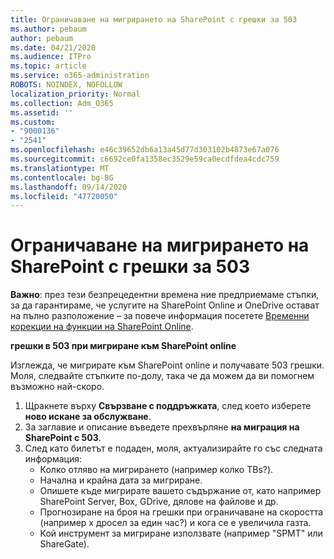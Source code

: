 ```yaml
---
title: Ограничаване на мигрирането на SharePoint с грешки за 503
ms.author: pebaum
author: pebaum
ms.date: 04/21/2020
ms.audience: ITPro
ms.topic: article
ms.service: o365-administration
ROBOTS: NOINDEX, NOFOLLOW
localization_priority: Normal
ms.collection: Adm_O365
ms.assetid: ''
ms.custom:
- "9000136"
- "2541"
ms.openlocfilehash: e46c39652db6a13a45d77d303102b4873e67a076
ms.sourcegitcommit: c6692ce0fa1358ec3529e59ca0ecdfdea4cdc759
ms.translationtype: MT
ms.contentlocale: bg-BG
ms.lasthandoff: 09/14/2020
ms.locfileid: "47720050"
---
```

# <a name="sharepoint-migration-throttling-with-503-errors"></a>Ограничаване на мигрирането на SharePoint с грешки за 503

**Важно**: през тези безпрецедентни времена ние предприемаме стъпки, за да гарантираме, че услугите на SharePoint Online и OneDrive остават на пълно разположение – за повече информация посетете [Временни корекции на функции на SharePoint Online](https://aka.ms/ODSPAdjustments).

**грешки в 503 при мигриране към SharePoint online**

Изглежда, че мигрирате към SharePoint online и получавате 503 грешки. Моля, следвайте стъпките по-долу, така че да можем да ви помогнем възможно най-скоро. 

1. Щракнете върху **Свързване с поддръжката**, след което изберете **ново искане за обслужване**.
2. За заглавие и описание въведете прехвърляне **на миграция на SharePoint с 503**.
3. След като билетът е подаден, моля, актуализирайте го със следната информация:
    - Колко отляво на мигрирането (например колко TBs?).
    - Начална и крайна дата за мигриране.
    - Опишете къде мигрирате вашето съдържание от, като например SharePoint Server, Box, GDrive, дялове на файлове и др.
    - Прогнозиране на броя на грешки при ограничаване на скоростта (например x дросел за един час?) и кога се е увеличила газта.
    - Кой инструмент за мигриране използвате (например "SPMT" или ShareGate).


